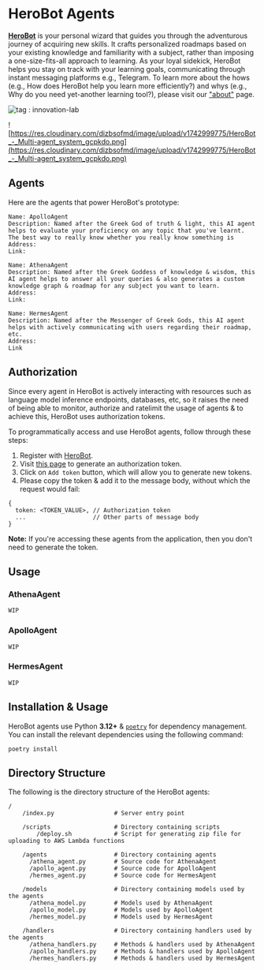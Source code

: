 # HeroBot Agents

[**HeroBot**](https://herobot.site) is your personal wizard that guides you through the adventurous journey of acquiring new skills. It crafts personalized roadmaps based on your existing knowledge and familiarity with a subject, rather than imposing a one-size-fits-all approach to learning. As your loyal sidekick, HeroBot helps you stay on track with your learning goals, communicating through instant messaging platforms e.g., Telegram. To learn more about the hows (e.g., How does HeroBot help you learn more efficiently?) and whys (e.g., Why do you need yet-another learning tool?), please visit our ["about"](https://herobot.site/about) page. 

![tag : innovation-lab](https://img.shields.io/badge/innovation--lab-3D8BD3)

![https://res.cloudinary.com/dizbsofmd/image/upload/v1742999775/HeroBot_-_Multi-agent_system_gcpkdo.png](https://res.cloudinary.com/dizbsofmd/image/upload/v1742999775/HeroBot_-_Multi-agent_system_gcpkdo.png)

## Agents

Here are the agents that power HeroBot's prototype:

```
Name: ApolloAgent
Description: Named after the Greek God of truth & light, this AI agent helps to evaluate your proficiency on any topic that you've learnt. The best way to really know whether you really know something is 
Address:
Link:

Name: AthenaAgent
Description: Named after the Greek Goddess of knowledge & wisdom, this AI agent helps to answer all your queries & also generates a custom knowledge graph & roadmap for any subject you want to learn.
Address:
Link:

Name: HermesAgent
Description: Named after the Messenger of Greek Gods, this AI agent helps with actively communicating with users regarding their roadmap, etc.
Address:
Link
```

## Authorization

Since every agent in HeroBot is actively interacting with resources such as language model inference endpoints, databases, etc, so it raises the need of being able to monitor, authorize and ratelimit the usage of agents & to achieve this, HeroBot uses authorization tokens. 

To programmatically access and use HeroBot agents, follow through these steps: 
1. Register with [HeroBot](https://herobot.site).
2. Visit [this page](https://herobot.site/tokens) to generate an authorization token.
2. Click on `Add token` button, which will allow you to generate new tokens.
3. Please copy the token & add it to the message body, without which the request would fail:
```
{
  token: <TOKEN_VALUE>, // Authorization token
  ...                   // Other parts of message body
}
```
**Note:** If you're accessing these agents from the application, then you don't need to generate the token. 

## Usage

### **AthenaAgent**
```
WIP
```

### **ApolloAgent**
```
WIP
```

### **HermesAgent**
```
WIP
```

## Installation & Usage

HeroBot agents use Python **3.12+** & [`poetry`](https://python-poetry.org/docs/#installation) for dependency management. You can install the relevant dependencies using the following command: 

```
poetry install
```

## Directory Structure

The following is the directory structure of the HeroBot agents:

```
/
    /index.py                 # Server entry point

    /scripts                  # Directory containing scripts
        /deploy.sh            # Script for generating zip file for uploading to AWS Lambda functions

    /agents                   # Directory containing agents
      /athena_agent.py        # Source code for AthenaAgent
      /apollo_agent.py        # Source code for ApolloAgent
      /hermes_agent.py        # Source code for HermesAgent

    /models                   # Directory containing models used by the agents
      /athena_model.py        # Models used by AthenaAgent
      /apollo_model.py        # Models used by ApolloAgent
      /hermes_model.py        # Models used by HermesAgent

    /handlers                 # Directory containing handlers used by the agents
      /athena_handlers.py     # Methods & handlers used by AthenaAgent
      /apollo_handlers.py     # Methods & handlers used by ApolloAgent
      /hermes_handlers.py     # Methods & handlers used by HermesAgent
```